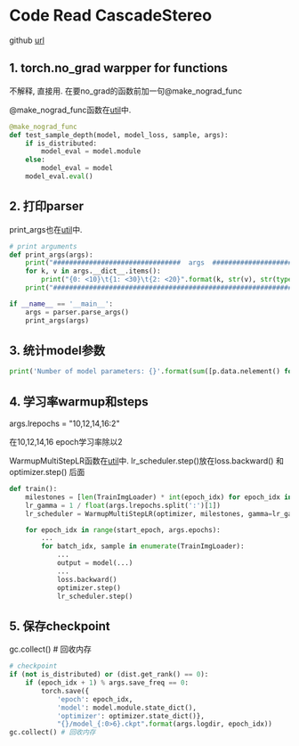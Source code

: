 # Code Read CascadeStereo
github [url](https://github.com/alibaba/cascade-stereo)

## 1. torch.no_grad warpper for functions
不解释, 直接用. 在要no_grad的函数前加一句@make_nograd_func

@make_nograd_func函数在[util](./utils.py)中.
```python
@make_nograd_func
def test_sample_depth(model, model_loss, sample, args):
    if is_distributed:
        model_eval = model.module
    else:
        model_eval = model
    model_eval.eval()
```

## 2. 打印parser
print_args也在[util](./utils.py)中.
```python
# print arguments
def print_args(args):
    print("################################  args  ################################")
    for k, v in args.__dict__.items():
        print("{0: <10}\t{1: <30}\t{2: <20}".format(k, str(v), str(type(v))))
    print("########################################################################")

if __name__ == '__main__':
    args = parser.parse_args()
    print_args(args)
```

## 3. 统计model参数
```python
print('Number of model parameters: {}'.format(sum([p.data.nelement() for p in model.parameters()])))
```

## 4. 学习率warmup和steps
args.lrepochs = "10,12,14,16:2"

在10,12,14,16 epoch学习率除以2

WarmupMultiStepLR函数在[util](./utils.py)中. lr_scheduler.step()放在loss.backward() 和 optimizer.step() 后面
```python
def train():
    milestones = [len(TrainImgLoader) * int(epoch_idx) for epoch_idx in args.lrepochs.split(':')[0].split(',')]
    lr_gamma = 1 / float(args.lrepochs.split(':')[1])
    lr_scheduler = WarmupMultiStepLR(optimizer, milestones, gamma=lr_gamma, warmup_factor=1.0/3, warmup_iters=500, last_epoch=len(TrainImgLoader) * start_epoch - 1)

    for epoch_idx in range(start_epoch, args.epochs):
        ...
        for batch_idx, sample in enumerate(TrainImgLoader): 
            ...
            output = model(...)
            ...
            loss.backward()
            optimizer.step()
            lr_scheduler.step()
```

## 5. 保存checkpoint
gc.collect() # 回收内存
```python
# checkpoint
if (not is_distributed) or (dist.get_rank() == 0):
    if (epoch_idx + 1) % args.save_freq == 0:
        torch.save({
            'epoch': epoch_idx,
            'model': model.module.state_dict(),
            'optimizer': optimizer.state_dict()},
            "{}/model_{:0>6}.ckpt".format(args.logdir, epoch_idx))
gc.collect() # 回收内存
```